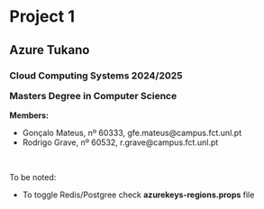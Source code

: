 <h1>Project 1</h1>
<h2>Azure Tukano</h2>
<h3>
<p>Cloud Computing Systems 2024/2025</p>
<p>Masters Degree in Computer Science</p>
</h3>

**Members:**
<ul>
    <li>Gonçalo Mateus, nº 60333, gfe.mateus@campus.fct.unl.pt</li>
    <li>Rodrigo Grave, nº 60532, r.grave@campus.fct.unl.pt</li>
</ul>

<br>
<p>To be noted:</p>
<ul>
    <li>To toggle Redis/Postgree check <strong>azurekeys-regions.props</strong> file</li>
</ul>